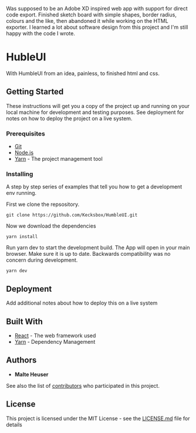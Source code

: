 Was supposed to be an Adobe XD inspired web app with support for direct code export. Finished sketch board with simple shapes, border radius, colours and the like, then abandoned it while working on the HTML exporter. I learned a lot about software design from this project and I'm still happy with the code I wrote.

# HubleUI

With HumbleUI from an idea, painless, to finished html and css.

## Getting Started

These instructions will get you a copy of the project up and running on your local machine for development and testing purposes. See deployment for notes on how to deploy the project on a live system.

### Prerequisites

* [Git](https://git-scm.com/download/)
* [Node.js](https://nodejs.org/)
* [Yarn](https://yarnpkg.com/lang/en/docs/install/) - The project management tool

### Installing

A step by step series of examples that tell you how to get a development env running.

First we clone the repsository.

```
git clone https://github.com/Kecksbox/HumbleUI.git
```

Now we download the dependencies

```
yarn install
```

Run yarn dev to start the development build.
The App will open in your main browser.
Make sure it is up to date. Backwards compatibility was no concern during development.

```
yarn dev
```

## Deployment

Add additional notes about how to deploy this on a live system

## Built With

* [React](https://reactjs.org/docs/) - The web framework used
* [Yarn](https://yarnpkg.com/en/docs/) - Dependency Management

## Authors

* **Malte Heuser**

See also the list of [contributors](https://github.com/your/project/contributors) who participated in this project.

## License

This project is licensed under the MIT License - see the [LICENSE.md](LICENSE.md) file for details
